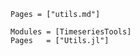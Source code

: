 ```@index
Pages = ["utils.md"]
```

```@autodocs
Modules = [TimeseriesTools]
Pages   = ["Utils.jl"]
```
